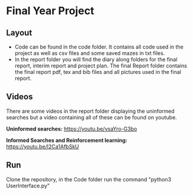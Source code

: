 # Final Year Project

## Layout

- Code can be found in the code folder. It contains all code used in the project as well as csv files and some saved mazes in txt files.
- In the report folder you will find the diary along folders for the final report, interim report and project plan. The final Report folder contains the final report pdf, tex and bib files and all pictures used in the final report. 

## Videos

There are some videos in the report folder displaying the uninformed searches but a video containing all of these can be found on youtube.

**Uninformed searches:** https://youtu.be/vsaYro-G3bo

**Informed Searches and Reinforcement learning:** https://youtu.be/I2Ca1AfbSkU

## Run
Clone the repository, in the Code folder run the command "python3 UserInterface.py"


